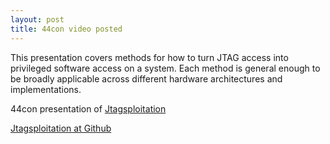 ```yaml
---
layout: post
title: 44con video posted
---
```


This presentation covers methods for how to turn JTAG access into privileged software access on a system. Each 
method is general enough to be broadly applicable across different hardware architectures and implementations.

44con presentation of [Jtagsploitation](https://vimeo.com/ondemand/44conlondon2015/1413186370 "Jtagsploitation")

[Jtagsploitation at Github](https://github.com/syncsrc/jtagsploitation)
